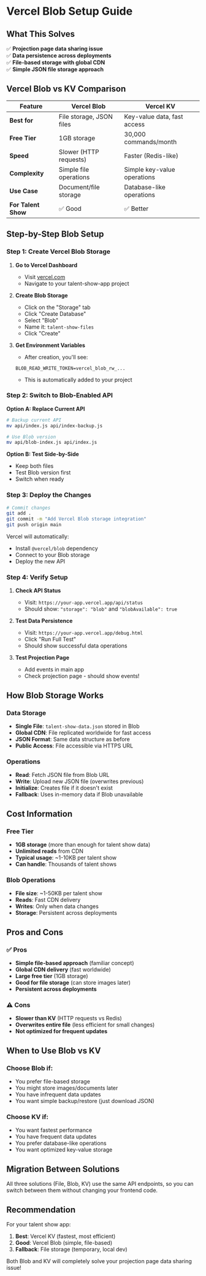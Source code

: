 # Vercel Blob Setup Guide

## What This Solves
✅ **Projection page data sharing issue**  
✅ **Data persistence across deployments**  
✅ **File-based storage with global CDN**  
✅ **Simple JSON file storage approach**

## Vercel Blob vs KV Comparison

| Feature | **Vercel Blob** | **Vercel KV** |
|---------|-----------------|---------------|
| **Best for** | File storage, JSON files | Key-value data, fast access |
| **Free Tier** | 1GB storage | 30,000 commands/month |
| **Speed** | Slower (HTTP requests) | Faster (Redis-like) |
| **Complexity** | Simple file operations | Simple key-value operations |
| **Use Case** | Document/file storage | Database-like operations |
| **For Talent Show** | ✅ Good | ✅ Better |

## Step-by-Step Blob Setup

### Step 1: Create Vercel Blob Storage

1. **Go to Vercel Dashboard**
   - Visit [vercel.com](https://vercel.com)
   - Navigate to your talent-show-app project

2. **Create Blob Storage**
   - Click on the "Storage" tab
   - Click "Create Database"
   - Select "Blob" 
   - Name it: `talent-show-files`
   - Click "Create"

3. **Get Environment Variables**
   - After creation, you'll see:
   ```
   BLOB_READ_WRITE_TOKEN=vercel_blob_rw_...
   ```
   - This is automatically added to your project

### Step 2: Switch to Blob-Enabled API

**Option A: Replace Current API**
```bash
# Backup current API
mv api/index.js api/index-backup.js

# Use Blob version
mv api/blob-index.js api/index.js
```

**Option B: Test Side-by-Side**
- Keep both files
- Test Blob version first
- Switch when ready

### Step 3: Deploy the Changes

```bash
# Commit changes
git add .
git commit -m "Add Vercel Blob storage integration"
git push origin main
```

Vercel will automatically:
- Install `@vercel/blob` dependency
- Connect to your Blob storage
- Deploy the new API

### Step 4: Verify Setup

1. **Check API Status**
   - Visit: `https://your-app.vercel.app/api/status`
   - Should show: `"storage": "blob"` and `"blobAvailable": true`

2. **Test Data Persistence**
   - Visit: `https://your-app.vercel.app/debug.html`
   - Click "Run Full Test"
   - Should show successful data operations

3. **Test Projection Page**
   - Add events in main app
   - Check projection page - should show events!

## How Blob Storage Works

### Data Storage
- **Single File**: `talent-show-data.json` stored in Blob
- **Global CDN**: File replicated worldwide for fast access
- **JSON Format**: Same data structure as before
- **Public Access**: File accessible via HTTPS URL

### Operations
- **Read**: Fetch JSON file from Blob URL
- **Write**: Upload new JSON file (overwrites previous)
- **Initialize**: Creates file if it doesn't exist
- **Fallback**: Uses in-memory data if Blob unavailable

## Cost Information

### Free Tier
- **1GB storage** (more than enough for talent show data)
- **Unlimited reads** from CDN
- **Typical usage**: ~1-10KB per talent show
- **Can handle**: Thousands of talent shows

### Blob Operations
- **File size**: ~1-50KB per talent show
- **Reads**: Fast CDN delivery
- **Writes**: Only when data changes
- **Storage**: Persistent across deployments

## Pros and Cons

### ✅ Pros
- **Simple file-based approach** (familiar concept)
- **Global CDN delivery** (fast worldwide)
- **Large free tier** (1GB storage)
- **Good for file storage** (can store images later)
- **Persistent across deployments**

### ⚠️ Cons
- **Slower than KV** (HTTP requests vs Redis)
- **Overwrites entire file** (less efficient for small changes)
- **Not optimized for frequent updates**

## When to Use Blob vs KV

### Choose **Blob** if:
- You prefer file-based storage
- You might store images/documents later
- You have infrequent data updates
- You want simple backup/restore (just download JSON)

### Choose **KV** if:
- You want fastest performance
- You have frequent data updates
- You prefer database-like operations
- You want optimized key-value storage

## Migration Between Solutions

All three solutions (File, Blob, KV) use the same API endpoints, so you can switch between them without changing your frontend code.

## Recommendation

For your talent show app:
1. **Best**: Vercel KV (fastest, most efficient)
2. **Good**: Vercel Blob (simple, file-based)
3. **Fallback**: File storage (temporary, local dev)

Both Blob and KV will completely solve your projection page data sharing issue!
